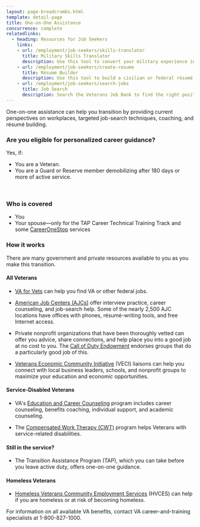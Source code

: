 ```yaml
---
layout: page-breadcrumbs.html
template: detail-page
title: One-on-One Assistance
concurrence: complete
relatedlinks:
  - heading: Resources for Job Seekers
    links:
    - url: /employment/job-seekers/skills-translator
      title: Military Skills Translator
      description: Use this tool to convert your military experience into civilian language that hiring managers can easily understand.
    - url: /employment/job-seekers/create-resume
      title: Résumé Builder
      description: Use this tool to build a civilian or federal résumé.
    - url: /employment/job-seekers/search-jobs
      title: Job Search
      description: Search the Veterans Job Bank to find the right position for you.
---
```


<div class="va-introtext">

One-on-one assistance can help you transition by providing current perspectives on workplaces, targeted job-search techniques, coaching, and résumé building.

</div>


<div class="feature" markdown="1">

### Are you eligible for personalized career guidance?
Yes, if:

 - You are a Veteran.
 - You are a Guard or Reserve member demobilizing after 180 days or more of active service.

<br>

### Who is covered

 - You
 - Your spouse—only for the TAP Career Technical Training Track and some [CareerOneStop](http://www.careeronestop.org/) services
</div>

### How it works

There are many government and private resources available to you as you make this transition.

#### All Veterans

- [VA for Vets](http://vaforvets.va.gov/) can help you find VA or other federal jobs.

- [American Job Centers (AJCs)](http://www.careeronestop.org/LocalHelp/local-help.aspx) offer interview practice, career counseling, and job-search help. Some of the nearly 2,500 AJC locations have offices with phones, résumé-writing tools, and free Internet access.

- Private nonprofit organizations that have been thoroughly vetted can offer you advice, share connections, and help place you into a good job at no cost to you. The [Call of Duty Endowment](http://www.callofdutyendowment.org/partners) endorses groups that do a particularly good job of this.

- [Veterans Economic Community Initiative](/employment/job-seekers/veci/) (VECI) liaisons can help you connect with local business leaders, schools, and nonprofit groups to maximize your education and economic opportunities.

#### Service-Disabled Veterans
- VA's [Education and Career Counseling](http://www.benefits.va.gov/vocrehab/edu_voc_counseling.asp) program includes career counseling, benefits coaching, individual support, and academic counseling.

- The [Compensated Work Therapy (CWT)](http://www.va.gov/health/cwt/) program helps Veterans with service-related disabilities.

#### Still in the service?
- The Transition Assistance Program (TAP), which you can take before you leave active duty, offers one-on-one guidance.

#### Homeless Veterans
- [Homeless Veterans Community Employment Services](http://www.va.gov/HOMELESS/HVCES.asp) (HVCES) can help if you are homeless or at risk of becoming homeless.

For information on all available VA benefits, contact VA career-and-training specialists at 1-800-827-1000.

